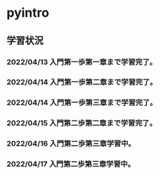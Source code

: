 # pyintro

## 学習状況
### 2022/04/13 入門第一歩第一章まで学習完了。
### 2022/04/14 入門第一歩第二章まで学習完了。
### 2022/04/14 入門第一歩第三章まで学習完了。
### 2022/04/15 入門第二歩第二章まで学習完了。
### 2022/04/16 入門第二歩第三章学習中。
### 2022/04/17 入門第二歩第三章学習中。